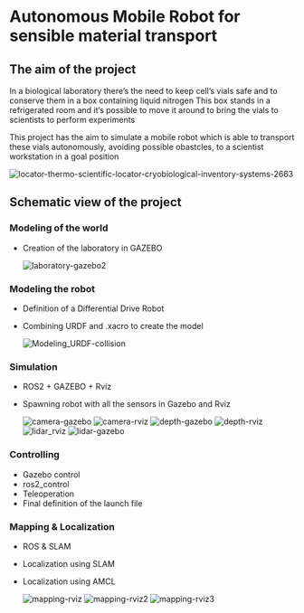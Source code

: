 # Autonomous Mobile Robot for sensible material transport

## The aim of the project

In a biological laboratory there’s the need to keep cell’s vials safe and to conserve them in a box containing liquid nitrogen
This box stands in a refrigerated room and it’s possible to move it around to bring the vials to scientists to perform experiments

This project has the aim to simulate a mobile robot which is able to transport these vials autonomously, avoiding possible obastcles, to a scientist workstation in a goal position

![locator-thermo-scientific-locator-cryobiological-inventory-systems-2663](https://github.com/lawl2/mob-robot-for-sensible-material-transport/assets/105045290/ce146a66-826e-4522-8fa8-a93fe866ce14)


## Schematic view of the project

### Modeling of the world

* Creation of the laboratory in GAZEBO

  ![laboratory-gazebo2](https://github.com/lawl2/mob-robot-for-sensible-material-transport/assets/105045290/f7c4c390-22d4-4535-8d9e-bad3658fb917)


### Modeling the robot

* Definition of a Differential Drive Robot
* Combining URDF and .xacro to create the model

  ![Modeling_URDF-collision](https://github.com/lawl2/mob-robot-for-sensible-material-transport/assets/105045290/40e6db82-16bd-4663-9cc9-88818a389572)


### Simulation

* ROS2 + GAZEBO + Rviz
* Spawning robot with all the sensors in Gazebo and Rviz

  ![camera-gazebo](https://github.com/lawl2/mob-robot-for-sensible-material-transport/assets/105045290/8d2ffae6-682e-4f4b-942e-d28a38a357bb)
  ![camera-rviz](https://github.com/lawl2/mob-robot-for-sensible-material-transport/assets/105045290/d1f646af-c4c5-468b-8335-0961f894a050)
![depth-gazebo](https://github.com/lawl2/mob-robot-for-sensible-material-transport/assets/105045290/0482ab00-3b84-498e-b3cc-1e93171a605c)
![depth-rviz](https://github.com/lawl2/mob-robot-for-sensible-material-transport/assets/105045290/2d666a5f-b675-4c59-99e6-e45cd7227f8f)
![lidar_rviz](https://github.com/lawl2/mob-robot-for-sensible-material-transport/assets/105045290/22cc8dbd-915f-43bf-864d-ad48cdc859d2)
![lidar-gazebo](https://github.com/lawl2/mob-robot-for-sensible-material-transport/assets/105045290/39d598b6-77e4-4b72-87c2-98850b8b2212)


### Controlling

* Gazebo control
* ros2_control
* Teleoperation
* Final definition of the launch file

### Mapping & Localization

* ROS & SLAM
* Localization using SLAM
* Localization using AMCL

  ![mapping-rviz](https://github.com/lawl2/mob-robot-for-sensible-material-transport/assets/105045290/462628ca-3d66-48a9-a8e1-867ddafca797)
  ![mapping-rviz2](https://github.com/lawl2/mob-robot-for-sensible-material-transport/assets/105045290/c4d41075-67a7-4f82-b3d8-3a76b463ab3a)
![mapping-rviz3](https://github.com/lawl2/mob-robot-for-sensible-material-transport/assets/105045290/35382563-1450-4703-9236-b3d239494ae0)



